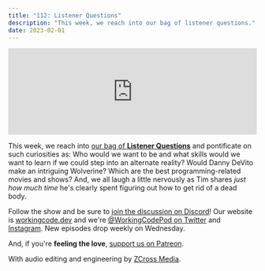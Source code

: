 ```yaml
---
title: "112: Listener Questions"
description: "This week, we reach into our bag of listener questions."
date: 2023-02-01
---
```


<iframe allow="autoplay *; encrypted-media *; fullscreen *; clipboard-write" frameborder="0" height="175" style="width:100%;max-width:900px;overflow:hidden;background:transparent;" sandbox="allow-forms allow-popups allow-same-origin allow-scripts allow-storage-access-by-user-activation allow-top-navigation-by-user-activation" src="https://embed.podcasts.apple.com/us/podcast/112-listener-questions/id1544142288?i=1000597548669"></iframe>

This week, we reach into [our bag of **Listener Questions**][working-code-ama] and pontificate on such curiosities as: Who would we want to be and what skills would we want to learn if we could step into an alternate reality? Would Danny DeVito make an intriguing Wolverine? Which are the best programming-related movies and shows? And, we all laugh a little nervously as Tim shares _just how much time_ he's clearly spent figuring out how to get rid of a dead body.

Follow the show and be sure to [join the discussion on Discord][working-code-discord]! Our website is [workingcode.dev][working-code] and we're [@WorkingCodePod on Twitter][working-code-twitter] and [Instagram][working-code-instagram]. New episodes drop weekly on Wednesday.

And, if you're **feeling the love**, [support us on Patreon][working-code-patreon].

[working-code]: https://workingcode.dev/
[working-code-ama]: https://workingcode.dev/ama
[working-code-discord]: https://workingcode.dev/discord/
[working-code-instagram]: https://www.instagram.com/workingcodepod/
[working-code-patreon]: https://www.patreon.com/workingcodepod
[working-code-twitter]: https://twitter.com/WorkingCodePod

With audio editing and engineering by [ZCross Media](https://www.zcross.media/).
